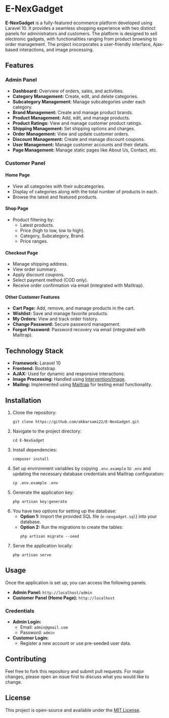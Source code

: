 
<body>

<h1>E-NexGadget</h1>
<p><strong>E-NexGadget</strong> is a fully-featured ecommerce platform developed using Laravel 10. It provides a seamless shopping experience with two distinct panels for administrators and customers. The platform is designed to sell electronic gadgets, with functionalities ranging from product browsing to order management. The project incorporates a user-friendly interface, Ajax-based interactions, and image processing.</p>

<h2>Features</h2>

<h3>Admin Panel</h3>
<ul>
    <li><strong>Dashboard:</strong> Overview of orders, sales, and activities.</li>
    <li><strong>Category Management:</strong> Create, edit, and delete categories.</li>
    <li><strong>Subcategory Management:</strong> Manage subcategories under each category.</li>
    <li><strong>Brand Management:</strong> Create and manage product brands.</li>
    <li><strong>Product Management:</strong> Add, edit, and manage products.</li>
    <li><strong>Product Ratings:</strong> View and manage customer product ratings.</li>
    <li><strong>Shipping Management:</strong> Set shipping options and charges.</li>
    <li><strong>Order Management:</strong> View and update customer orders.</li>
    <li><strong>Discount Management:</strong> Create and manage discount coupons.</li>
    <li><strong>User Management:</strong> Manage customer accounts and their details.</li>
    <li><strong>Page Management:</strong> Manage static pages like About Us, Contact, etc.</li>
</ul>

<h3>Customer Panel</h3>

<h4>Home Page</h4>
<ul>
    <li>View all categories with their subcategories.</li>
    <li>Display of categories along with the total number of products in each.</li>
    <li>Browse the latest and featured products.</li>
</ul>

<h4>Shop Page</h4>
<ul>
    <li>Product filtering by:
        <ul>
            <li>Latest products.</li>
            <li>Price (high to low, low to high).</li>
            <li>Category, Subcategory, Brand.</li>
            <li>Price ranges.</li>
        </ul>
    </li>
</ul>

<h4>Checkout Page</h4>
<ul>
    <li>Manage shipping address.</li>
    <li>View order summary.</li>
    <li>Apply discount coupons.</li>
    <li>Select payment method (COD only).</li>
    <li>Receive order confirmation via email (integrated with Mailtrap).</li>
</ul>

<h4>Other Customer Features</h4>
<ul>
    <li><strong>Cart Page:</strong> Add, remove, and manage products in the cart.</li>
    <li><strong>Wishlist:</strong> Save and manage favorite products.</li>
    <li><strong>My Orders:</strong> View and track order history.</li>
    <li><strong>Change Password:</strong> Secure password management.</li>
    <li><strong>Forgot Password:</strong> Password recovery via email (integrated with Mailtrap).</li>
</ul>

<h2>Technology Stack</h2>
<ul>
    <li><strong>Framework:</strong> Laravel 10</li>
    <li><strong>Frontend:</strong> Bootstrap</li>
    <li><strong>AJAX:</strong> Used for dynamic and responsive interactions.</li>
    <li><strong>Image Processing:</strong> Handled using <a href="https://image.intervention.io/">Intervention/Image</a>.</li>
    <li><strong>Mailing:</strong> Implemented using <a href="https://mailtrap.io/">Mailtrap</a> for testing email functionality.</li>
</ul>

<h2>Installation</h2>
<ol>
    <li>Clone the repository:
        <pre><code>git clone https://github.com/akbarsami22/E-NexGadget.git</code></pre>
    </li>
    <li>Navigate to the project directory:
        <pre><code>cd E-NexGadget</code></pre>
    </li>
    <li>Install dependencies:
        <pre><code>composer install</code></pre>
    </li>
    <li>Set up environment variables by copying <code>.env.example</code> to <code>.env</code> and updating the necessary database credentials and Mailtrap configuration:
        <pre><code>cp .env.example .env</code></pre>
    </li>
    <li>Generate the application key:
        <pre><code>php artisan key:generate</code></pre>
    </li>
    <li>You have two options for setting up the database:
        <ul>
            <li><strong>Option 1:</strong> Import the provided SQL file (<code>e-nexgadget.sql</code>) into your database.</li>
            <li><strong>Option 2:</strong> Run the migrations to create the tables:
                <pre><code>php artisan migrate --seed</code></pre>
            </li>
        </ul>
    </li>
    <li>Serve the application locally:
        <pre><code>php artisan serve</code></pre>
    </li>
</ol>

<h2>Usage</h2>
<p>Once the application is set up, you can access the following panels:</p>
<ul>
    <li><strong>Admin Panel:</strong> <code>http://localhost/admin</code></li>
    <li><strong>Customer Panel (Home Page):</strong> <code>http://localhost</code></li>
</ul>

<h3>Credentials</h3>
<ul>
    <li><strong>Admin Login:</strong>
        <ul>
            <li>Email: <code>admin@gmail.com</code></li>
            <li>Password: <code>admin</code></li>
        </ul>
    </li>
    <li><strong>Customer Login:</strong>
        <ul>
            <li>Register a new account or use pre-seeded user data.</li>
        </ul>
    </li>
</ul>

<h2>Contributing</h2>
<p>Feel free to fork this repository and submit pull requests. For major changes, please open an issue first to discuss what you would like to change.</p>

<h2>License</h2>
<p>This project is open-source and available under the <a href="LICENSE">MIT License</a>.</p>

</body>
</html>
